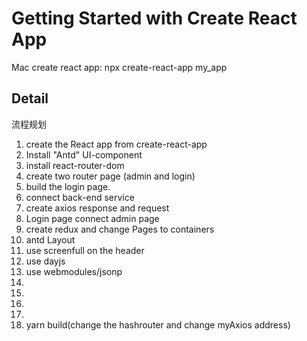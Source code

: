 # Getting Started with Create React App

Mac create react app:
  npx create-react-app my_app

## Detail
流程规划
1. create the React app from create-react-app
2. Install "Antd" UI-component
3. install react-router-dom
4. create two router page (admin and login)
5. build the login page.
6. connect back-end service
7. create axios response and request
8. Login page connect admin page
9. create redux and change Pages to containers
10. antd Layout
11. use screenfull on the header
12. use dayjs
13. use webmodules/jsonp
14. 
15. 
16. 
17. 
18. yarn build(change the hashrouter and change myAxios address)